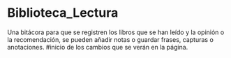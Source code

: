 # Biblioteca_Lectura
Una bitácora para que se registren los libros que se han leído y la opinión o la recomendación, se pueden añadir notas o guardar frases, capturas o anotaciones.
#inicio de los cambios que se verán en la página.


